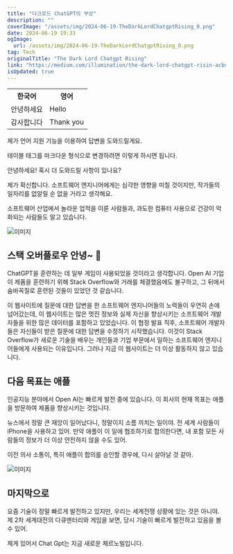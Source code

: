 ```yaml
---
title: "다크로드 ChatGPT의 부상"
description: ""
coverImage: "/assets/img/2024-06-19-TheDarkLordChatgptRising_0.png"
date: 2024-06-19 19:33
ogImage: 
  url: /assets/img/2024-06-19-TheDarkLordChatgptRising_0.png
tag: Tech
originalTitle: "The Dark Lord Chatgpt Rising"
link: "https://medium.com/illumination/the-dark-lord-chatgpt-risin-acbd691bcf42"
isUpdated: true
---
```






<table>
<tr>
  <th>한국어</th>
  <th>영어</th>
</tr>
<tr>
  <td>안녕하세요</td>
  <td>Hello</td>
</tr>
<tr>
  <td>감사합니다</td>
  <td>Thank you</td>
</tr>
</table>

제가 언어 지원 기능을 이용하여 답변을 도와드릴게요.

테이블 태그를 마크다운 형식으로 변경하려면 이렇게 하시면 됩니다.

안녕하세요! 혹시 더 도와드릴 사항이 있나요?

<div class="content-ad"></div>

제가 확신합니다. 소프트웨어 엔지니어에게는 심각한 영향을 미칠 것이지만, 작가들의 일자리를 없알릴 순 없을 거라고 생각해요.

소프트웨어 산업에서 놀라운 업적을 이룬 사람들과, 과도한 컴퓨터 사용으로 건강이 악화되는 사람들도 알고 있습니다.

![이미지](/assets/img/2024-06-19-TheDarkLordChatgptRising_1.png)

## 스택 오버플로우 안녕~ 🙏

<div class="content-ad"></div>

ChatGPT을 훈련하는 데 일부 게임이 사용되었을 것이라고 생각합니다. Open AI 기업이 제품을 훈련하기 위해 Stack Overflow와 거래를 체결했음에도 불구하고, 그 뒤에서 숨바꼭질로 훈련된 것들이 있었던 것 같습니다.

이 웹사이트에 질문에 대한 답변을 한 소프트웨어 엔지니어들의 노력들이 우연히 손에 넘어갔는데, 이 웹사이트는 많은 멋진 정보와 실제 자신을 향상시키는 소프트웨어 개발자들을 위한 많은 데이터를 포함하고 있었습니다. 이 협정 발표 직후, 소프트웨어 개발자들은 자신들이 받은 질문에 대한 답변을 수정하기 시작했습니다. 이것이 Stack Overflow가 새로운 기술을 배우는 개인들과 기업 부문에서 일하는 소프트웨어 엔지니어들에게 사용되는 이유입니다. 그러나 지금 이 웹사이트는 더 이상 활동하지 않고 있습니다.

## 다음 목표는 애플

인공지능 분야에서 Open AI는 빠르게 발전 중에 있습니다. 이 회사의 현재 목표는 애플을 방문하여 제품을 향상시키는 것입니다.

<div class="content-ad"></div>

뉴스에서 정말 큰 재앙이 일어났다니, 정말이지 소름 끼치는 일이야. 전 세계 사람들이 iPhone을 사용하고 있어. 만약 애플이 이 일에 협조하기로 합의한다면, 내 포함 모든 사람들의 정보가 더 이상 안전하지 않을 수도 있어.

이전 의사 소통이, 특히 애플이 합의를 승인할 경우에, 다시 살아날 것 같아.

![이미지](/assets/img/2024-06-19-TheDarkLordChatgptRising_2.png)

## 마지막으로

요즘 기술이 정말 빠르게 발전하고 있지만, 우리는 세계전쟁 상황에 있는 것은 아니야. 제 2차 세계대전의 다큐멘터리와 게임을 보면, 당시 기술이 빠르게 발전하고 있음을 볼 수 있어.

<div class="content-ad"></div>

제게 있어서 Chat Gpt는 지금 새로운 체르노빌입니다.